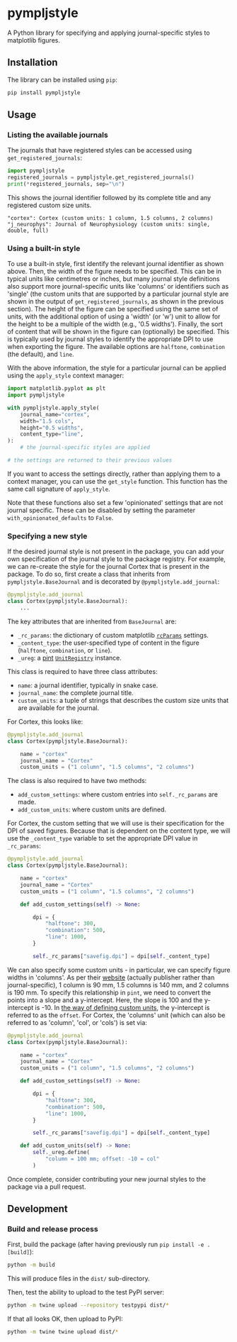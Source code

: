 # pympljstyle

A Python library for specifying and applying journal-specific styles to matplotlib figures.

## Installation

The library can be installed using `pip`:

```bash
pip install pympljstyle
```

## Usage

### Listing the available journals

The journals that have registered styles can be accessed using `get_registered_journals`:

```python
import pympljstyle
registered_journals = pympljstyle.get_registered_journals()
print(*registered_journals, sep="\n")
```

This shows the journal identifier followed by its complete title and any registered custom size units.

```output
"cortex": Cortex (custom units: 1 column, 1.5 columns, 2 columns)
"j_neurophys": Journal of Neurophysiology (custom units: single, double, full)
```

### Using a built-in style

To use a built-in style, first identify the relevant journal identifier as shown above.
Then, the width of the figure needs to be specified.
This can be in typical units like centimetres or inches, but many journal style definitions also support more journal-specific units like 'columns' or identifiers such as 'single' (the custom units that are supported by a particular journal style are shown in the output of `get_registered_journals`, as shown in the previous section).
The height of the figure can be specified using the same set of units, with the additional option of using a 'width' (or 'w') unit to allow for the height to be a multiple of the width (e.g., '0.5 widths').
Finally, the sort of content that will be shown in the figure can (optionally) be specified.
This is typically used by journal styles to identify the appropriate DPI to use when exporting the figure.
The available options are `halftone`, `combination` (the default), and `line`.

With the above information, the style for a particular journal can be applied using the `apply_style` context manager:

```python
import matplotlib.pyplot as plt
import pympljstyle

with pympljstyle.apply_style(
    journal_name="cortex",
    width="1.5 cols",
    height="0.5 widths",
    content_type="line",
):
    # the journal-specific styles are applied

# the settings are returned to their previous values
```

If you want to access the settings directly, rather than applying them to a context manager, you can use the `get_style` function.
This function has the same call signature of `apply_style`.

Note that these functions also set a few 'opinionated' settings that are not journal specific.
These can be disabled by setting the parameter `with_opinionated_defaults` to `False`.

### Specifying a new style

If the desired journal style is not present in the package, you can add your own specification of the journal style to the package registry.
For example, we can re-create the style for the journal Cortex that is present in the package.
To do so, first create a class that inherits from `pympljstyle.BaseJournal` and is decorated by `@pympljstyle.add_journal`:

```python
@pympljstyle.add_journal
class Cortex(pympljstyle.BaseJournal):
    ...
```

The key attributes that are inherited from `BaseJournal` are:

* `_rc_params`: the dictionary of custom matplotlib [`rcParams`](https://matplotlib.org/stable/api/matplotlib_configuration_api.html#matplotlib.rcParams) settings.
* `_content_type`: the user-specified type of content in the figure (`halftone`, `combination`, or `line`).
* `_ureg`: a [pint](https://pint.readthedocs.io/en/stable/index.html) [`UnitRegistry`](https://pint.readthedocs.io/en/stable/api/base.html#pint.UnitRegistry) instance.

This class is required to have three class attributes:

* `name`: a journal identifier, typically in snake case.
* `journal_name`: the complete journal title.
* `custom_units`: a tuple of strings that describes the custom size units that are available for the journal.

For Cortex, this looks like:

```python
@pympljstyle.add_journal
class Cortex(pympljstyle.BaseJournal):

    name = "cortex"
    journal_name = "Cortex"
    custom_units = ("1 column", "1.5 columns", "2 columns")
```

The class is also required to have two methods:

* `add_custom_settings`: where custom entries into `self._rc_params` are made.
* `add_custom_units`: where custom units are defined.

For Cortex, the custom setting that we will use is their specification for the DPI of saved figures.
Because that is dependent on the content type, we will use the `_content_type` variable to set the appropriate DPI value in `_rc_params`:

```python
@pympljstyle.add_journal
class Cortex(pympljstyle.BaseJournal):

    name = "cortex"
    journal_name = "Cortex"
    custom_units = ("1 column", "1.5 columns", "2 columns")

    def add_custom_settings(self) -> None:

        dpi = {
            "halftone": 300,
            "combination": 500,
            "line": 1000,
        }

        self._rc_params["savefig.dpi"] = dpi[self._content_type]
```

We can also specify some custom units - in particular, we can specify figure widths in 'columns'.
As per their [website](https://www.elsevier.com/about/policies-and-standards/author/artwork-and-media-instructions/artwork-sizing#1-number-of-pixels) (actually publisher rather than journal-specific), 1 column is 90 mm, 1.5 columns is 140 mm, and 2 columns is 190 mm.
To specify this relationship in `pint`, we need to convert the points into a slope and a y-intercept.
Here, the slope is 100 and the y-intercept is -10.
In [the way of defining custom units](https://pint.readthedocs.io/en/stable/advanced/defining.html#programmatically), the y-intercept is referred to as the `offset`.
For Cortex, the 'columns' unit (which can also be referred to as 'column', 'col', or 'cols') is set via:

```python
@pympljstyle.add_journal
class Cortex(pympljstyle.BaseJournal):

    name = "cortex"
    journal_name = "Cortex"
    custom_units = ("1 column", "1.5 columns", "2 columns")

    def add_custom_settings(self) -> None:

        dpi = {
            "halftone": 300,
            "combination": 500,
            "line": 1000,
        }

        self._rc_params["savefig.dpi"] = dpi[self._content_type]

    def add_custom_units(self) -> None:
        self._ureg.define(
            "column = 100 mm; offset: -10 = col"
        )
```

Once complete, consider contributing your new journal styles to the package via a pull request.


## Development

### Build and release process

First, build the package (after having previously run `pip install -e .[build]`):

```bash
python -m build
```

This will produce files in the `dist/` sub-directory.

Then, test the ability to upload to the test PyPI server:

```bash
python -m twine upload --repository testpypi dist/*
```

If that all looks OK, then upload to PyPI:

```bash
python -m twine twine upload dist/*
```

